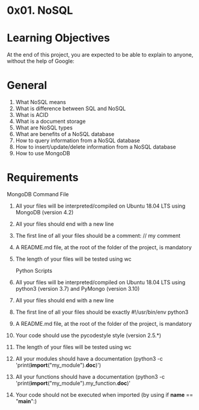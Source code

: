 0x01. NoSQL
===========

Learning Objectives
===================
At the end of this project, you are expected to be able to explain to anyone, without the help of Google:

General
=======
1. What NoSQL means
2. What is difference between SQL and NoSQL
3. What is ACID
4. What is a document storage
5. What are NoSQL types
6. What are benefits of a NoSQL database
7. How to query information from a NoSQL database
8. How to insert/update/delete information from a NoSQL database
9. How to use MongoDB


Requirements
============
   MongoDB Command File

1. All your files will be interpreted/compiled on Ubuntu 18.04 LTS using MongoDB (version 4.2)
2. All your files should end with a new line
3. The first line of all your files should be a comment: // my comment
4. A README.md file, at the root of the folder of the project, is mandatory
5. The length of your files will be tested using wc

   Python Scripts

1. All your files will be interpreted/compiled on Ubuntu 18.04 LTS using python3 (version 3.7) and PyMongo (version 3.10)
2. All your files should end with a new line
3. The first line of all your files should be exactly #!/usr/bin/env python3
4. A README.md file, at the root of the folder of the project, is mandatory
5. Your code should use the pycodestyle style (version 2.5.*)
6. The length of your files will be tested using wc
7. All your modules should have a documentation (python3 -c 'print(__import__("my_module").__doc__)')
8. All your functions should have a documentation (python3 -c 'print(__import__("my_module").my_function.__doc__)'
9. Your code should not be executed when imported (by using if __name__ == "__main__":)
